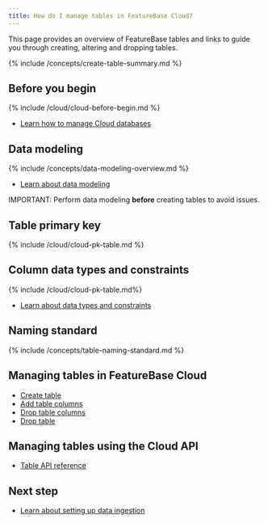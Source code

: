 ```yaml
---
title: How do I manage tables in FeatureBase Cloud?
---
```


This page provides an overview of FeatureBase tables and links to guide you through creating, altering and dropping tables.

{% include /concepts/create-table-summary.md %}

## Before you begin

{% include /cloud/cloud-before-begin.md %}
* [Learn how to manage Cloud databases](/cloud/cloud-databases/cloud-db-manage)

## Data modeling

{% include /concepts/data-modeling-overview.md %}

* [Learn about data modeling](/concepts/data-modeling-overview)

IMPORTANT: Perform data modeling **before** creating tables to avoid issues.

## Table primary key

{% include /cloud/cloud-pk-table.md %}

## Column data types and constraints

{% include /cloud/cloud-pk-table.md%}

* [Learn about data types and constraints](/cloud/cloud-data-modeling/data-types)

## Naming standard

{% include /concepts/table-naming-standard.md %}

## Managing tables in FeatureBase Cloud

* [Create table](/cloud/cloud-tables/cloud-table-create)
* [Add table columns](/cloud/cloud-databases/cloud-table-add-column)
* [Drop table columns](/cloud/cloud-databases/cloud-table-drop-column)
* [Drop table](/cloud/cloud-databases/cloud-table-drop)

## Managing tables using the Cloud API

* [Table API reference](https://api-docs-featurebase-cloud.redoc.ly/v2#tag/Tables)

## Next step

* [Learn about setting up data ingestion](/cloud/cloud-data-ingestion/ingest-data-overview)
